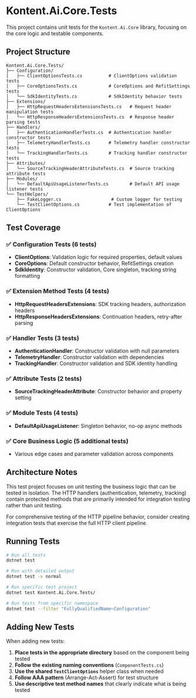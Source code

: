 # Kontent.Ai.Core.Tests

This project contains unit tests for the `Kontent.Ai.Core` library, focusing on the core logic and testable components.

## Project Structure

```
Kontent.Ai.Core.Tests/
├── Configuration/
│   ├── ClientOptionsTests.cs          # ClientOptions validation tests
│   ├── CoreOptionsTests.cs            # CoreOptions and RefitSettings tests
│   └── SdkIdentityTests.cs            # SdkIdentity behavior tests
├── Extensions/
│   ├── HttpRequestHeadersExtensionsTests.cs   # Request header manipulation tests
│   └── HttpResponseHeadersExtensionsTests.cs  # Response header parsing tests
├── Handlers/
│   ├── AuthenticationHandlerTests.cs  # Authentication handler constructor tests
│   ├── TelemetryHandlerTests.cs       # Telemetry handler constructor tests
│   └── TrackingHandlerTests.cs        # Tracking handler constructor tests
├── Attributes/
│   └── SourceTrackingHeaderAttributeTests.cs  # Source tracking attribute tests
├── Modules/
│   └── DefaultApiUsageListenerTests.cs        # Default API usage listener tests
└── TestHelpers/
    ├── FakeLogger.cs                   # Custom logger for testing
    └── TestClientOptions.cs           # Test implementation of ClientOptions
```

## Test Coverage

### ✅ Configuration Tests (6 tests)
- **ClientOptions**: Validation logic for required properties, default values
- **CoreOptions**: Default constructor behavior, RefitSettings creation
- **SdkIdentity**: Constructor validation, Core singleton, tracking string formatting

### ✅ Extension Method Tests (4 tests)
- **HttpRequestHeadersExtensions**: SDK tracking headers, authorization headers
- **HttpResponseHeadersExtensions**: Continuation headers, retry-after parsing

### ✅ Handler Tests (3 tests)
- **AuthenticationHandler**: Constructor validation with null parameters
- **TelemetryHandler**: Constructor validation with dependencies
- **TrackingHandler**: Constructor validation and SDK identity handling

### ✅ Attribute Tests (2 tests)
- **SourceTrackingHeaderAttribute**: Constructor behavior and property setting

### ✅ Module Tests (4 tests)
- **DefaultApiUsageListener**: Singleton behavior, no-op async methods

### ✅ Core Business Logic (5 additional tests)
- Various edge cases and parameter validation across components

## Architecture Notes

This test project focuses on unit testing the business logic that can be tested in isolation. The HTTP handlers (authentication, telemetry, tracking) contain protected methods that are primarily intended for integration testing rather than unit testing.

For comprehensive testing of the HTTP pipeline behavior, consider creating integration tests that exercise the full HTTP client pipeline.

## Running Tests

```bash
# Run all tests
dotnet test

# Run with detailed output
dotnet test -v normal

# Run specific test project
dotnet test Kontent.Ai.Core.Tests/

# Run tests from specific namespace
dotnet test --filter "FullyQualifiedName~Configuration"
```

## Adding New Tests

When adding new tests:

1. **Place tests in the appropriate directory** based on the component being tested
2. **Follow the existing naming conventions** (`ComponentTests.cs`)
3. **Use the shared `TestClientOptions`** helper class when needed
4. **Follow AAA pattern** (Arrange-Act-Assert) for test structure
5. **Use descriptive test method names** that clearly indicate what is being tested 